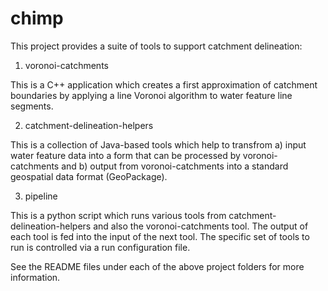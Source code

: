# chimp

This project provides a suite of tools to support catchment delineation:

1. voronoi-catchments

This is a C++ application which creates a first approximation of catchment 
boundaries by applying a line Voronoi algorithm to water feature line segments.

2. catchment-delineation-helpers

This is a collection of Java-based tools which help to transfrom a) input water feature
data into a form that can be processed by voronoi-catchments and b) output from 
voronoi-catchments into a standard geospatial data format (GeoPackage).

3. pipeline

This is a python script which runs various tools from catchment-delineation-helpers
and also the voronoi-catchments tool.  The output of each tool is fed into the input 
of the next tool.  The specific set of tools to run is controlled via a run 
configuration file.

See the README files under each of the above project folders for more information.